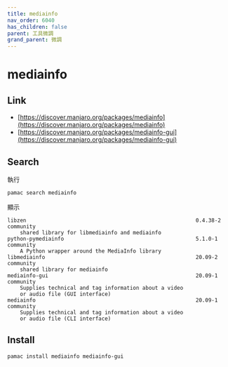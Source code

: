 ```yaml
---
title: mediainfo
nav_order: 6040
has_children: false
parent: 工具微調
grand_parent: 微調
---
```


# mediainfo

## Link

* [https://discover.manjaro.org/packages/mediainfo](https://discover.manjaro.org/packages/mediainfo)
* [https://discover.manjaro.org/packages/mediainfo-gui](https://discover.manjaro.org/packages/mediainfo-gui)


## Search

執行

``` sh
pamac search mediainfo
```

顯示

```
libzen                                                      0.4.38-2  community
    shared library for libmediainfo and mediainfo
python-pymediainfo                                          5.1.0-1   community
    A Python wrapper around the MediaInfo library
libmediainfo                                                20.09-2   community
    shared library for mediainfo
mediainfo-gui                                               20.09-1   community
    Supplies technical and tag information about a video
    or audio file (GUI interface)
mediainfo                                                   20.09-1   community
    Supplies technical and tag information about a video
    or audio file (CLI interface)
```


## Install

```
pamac install mediainfo mediainfo-gui
```

